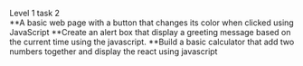 Level 1 task 2  
**A basic web page with a button that changes its color when clicked using JavaScript
**Create an alert box that display a greeting message based on the current time using the javascript.
**Build a basic calculator that add two numbers together and display the react using javascript 

